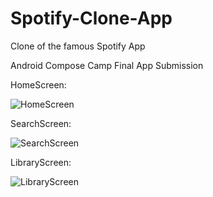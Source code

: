 # Spotify-Clone-App
Clone of the famous Spotify App

Android Compose Camp Final App Submission

HomeScreen:

![HomeScreen](https://user-images.githubusercontent.com/69399737/196046107-77efb229-8695-497f-a0be-3f3c04325d83.jpg)


SearchScreen: 

![SearchScreen](https://user-images.githubusercontent.com/69399737/196046125-35046a63-0ca8-4a87-9a11-d1ca8af2e6f0.jpg)


LibraryScreen:

![LibraryScreen](https://user-images.githubusercontent.com/69399737/196046116-740f0f97-0934-47b7-aeed-49215a83062a.jpg)
